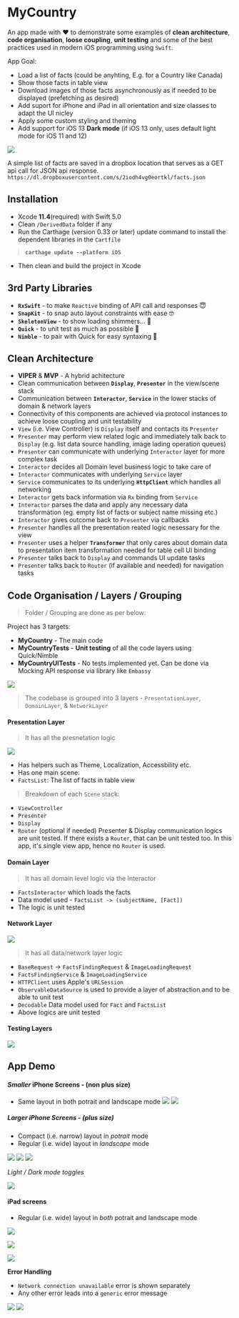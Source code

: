 # MyCountry
An app made with ❤️ to demonstrate some examples of **clean architecture**, **code organisation**, **loose coupling**, **unit testing** and some of the best practices used in modern iOS programming using `Swift`.

App Goal:
- Load a list of facts (could be anyhting, E.g. for a Country like Canada)
- Show those facts in table view
- Download images of those facts asynchronously as if needed to be displayed (prefetching as desired)
- Add suport for iPhone and iPad in all orientation and size classes to adapt the UI nicley
- Apply some custom styling and theming
- Add support for iOS 13 **Dark mode** (if iOS 13 only, uses default light mode for iOS 11 and 12)

![](/Screenshots/ipad-potrait-mode.gif "")


A simple list of facts are saved in a dropbox location that serves as a GET api call for JSON api response. 
`https://dl.dropboxusercontent.com/s/2iodh4vg0eortkl/facts.json`


## Installation

- Xcode **11.4**(required) with Swift 5.0
- Clean `/DerivedData` folder if any
- Run the Carthage (version 0.33 or later) update command to install the dependent libraries in the `Cartfile`
 > **`carthage update --platform iOS`** 
- Then clean and build the project in Xcode

## 3rd Party Libraries
 - **`RxSwift`** - to make `Reactive` binding of API call and responses 😇
 - **`SnapKit`** - to snap auto layout constraints with ease 🤓
 - **`SkeletonView`** - to show loading shimmers... 🙈
 - **`Quick`** - to unit test as much as possible 🤫
 - **`Nimble`** - to pair with Quick for easy syntaxing 👬

## Clean Architecture
 - **VIPER** & **MVP** - A hybrid achitecture
 - Clean communication between **`Display`**, **`Presenter`** in the view/scene stack
 - Communication between  **`Interactor`**, **`Service`** in the lower stacks of domain & network layers
 - Connectivity of this components are achieved via protocol instances to achieve loose coupling and unit testability
 - `View` (i.e. View Controller) is `Display` itself and contacts its `Presenter`
 - `Presenter` may perform view related logic and immediately talk back to `Display` (e.g. list data source handling, image lading operation queues)
 - `Presenter` can communicate with underlying `Interactor` layer for more complex task
 - `Interactor` decides all Domain level business logic to take care of
 - `Interactor` communicates with underlying `Service` layer
 - `Service` communicates to its underlying **`HttpClient`** which handles all networking
 - `Interactor` gets back information via `Rx` binding from `Service`
 - `Interactor` parses the data and apply any necessary data transformation (eg. empty list of facts or subject name missing etc.)
 - `Interactor` gives outcome back to `Presenter` via callbacks
 - `Presenter` handles all the presentation reated logic nesessary for the view
 - `Presenter` uses a helper  **`Transformer`** that only cares about domain data to presentation item transformation needed for table cell UI binding
 - `Presenter` talks back to `Display` and commands UI update tasks
 - `Presenter` talks back to `Router` (if available and needed) for navigation tasks
 
 ## Code Organisation / Layers / Grouping
 
 > Folder / Grouping are done as per below:
 
 Project has 3 targets:
  - **MyCountry** - The main code
  - **MyCountryTests** - **Unit testing** of all the code layers using Quick/Nimble
  - **MyCountryUITests** - No tests implemented yet. Can be done via Mocking API response via library like `Embassy`
  
 ![](/Screenshots/project-layers.png "")
 
 > The codebase is grouped into 3 layers - `PresentationLayer`, `DomainLayer`, & `NetworkLayer`
 
 
 #### Presentation Layer
 
  > It has all the presnetation logic
  
 ![](/Screenshots/presentation-layer.png "")
 
 - Has helpers such as Theme, Localization, Accessbility etc.
 - Has one main scene:
 - `FactsList`: The list of facts in table view
 
 > Breakdown of each `Scene` stack:
  - `ViewController`
  - `Presenter`
  - `Display`
  - `Router` (optional if needed)
  Presenter & Display communication logics are unit tested.
  If there exists a `Router`, that can be unit tested too.  In this app, it's single view app, hence no `Router` is used.
  
 #### Domain Layer
 
  > It has all domain level logic via the Interactor
  
 - `FactsInteractor` which loads the facts
 - Data model used - `FactsList -> (subjectName, [Fact])`
 - The logic is unit tested
 
  #### Network Layer
  
 ![](/Screenshots/network-layer.png "")
 
  > It has all data/network layer logic

 - `BaseRequest` ->  `FactsFindingRequest` & `ImageLoadingRequest`
 -  `FactsFindingService` & `ImageLoadingService`
 - `HTTPClient` uses Apple's `URLSession`
 - `ObservableDataSource` is used to provide a layer of abstraction and to be able to unit test
 -  `Decodable` Data model used for `Fact` and `FactsList`
 - Above logics are unit tested
 
 #### Testing Layers
 ![](/Screenshots/test-layers.png "")
 

## App Demo

#### *Smaller* iPhone Screens - (non plus size)
- Same layout in both potrait and landscape mode
![](/Screenshots/iphone-8-potrait-mode.png "")
![](/Screenshots/iphone-8-landscape.png "")


##### *Larger* iPhone Screens - (plus size)
- Compact (i.e. narrow) layout in *potrait* mode
- Regular (i.e. wide) layout in *landscape* mode

![](/Screenshots/iphone-8plus-potrait.png "")
![](/Screenshots/iphone-8plus-landscape.png "")
![](/Screenshots/larger-iphone-landscpae-orientation-update.gif "")

*Light / Dark mode toggles*

![](/Screenshots/light-dark-mode-toggles.gif "")


#### iPad screens
- Regular (i.e. wide) layout in *both* potrait and landscape mode

![](/Screenshots/larger-ipad-landscape.png "")
  
![](/Screenshots/ipad-potrait-mode.gif "")
  
![](/Screenshots/ipad-orientation-update.gif "")


**Error Handling**
- `Network connection unavailable` error is shown separately
- Any other error leads into a `generic` error message

![](/Screenshots/network-error.png "")
![](/Screenshots/generic-error.png "")
 
 



